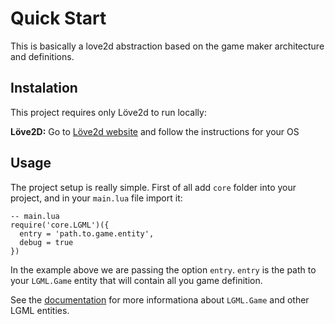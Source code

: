 # Quick Start

This is basically a love2d abstraction based on the game maker architecture and definitions.

## Instalation

This project requires only Löve2d to run locally:

**Löve2D:** Go to [Löve2d website](https://love2d.org) and follow the instructions for your OS

## Usage

The project setup is really simple. First of all add `core` folder into your project, and in your `main.lua` file import it:
```
-- main.lua
require('core.LGML')({
  entry = 'path.to.game.entity',
  debug = true
})
``` 
In the example above we are passing the option `entry`. `entry` is the path to your `LGML.Game` entity that will contain all you game definition.

See the [documentation](http://konsole.studio/lgml) for more informationa about `LGML.Game` and other LGML entities.